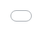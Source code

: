 ```yaml
---
layout: default
title: Publishing slides
nav_order: 5
description:
---
```


# Publishing slides with reveal.js

Workshop sites can include slides in [reveal.js](https://revealjs.com/) formatting. Slides can be presented in a separate tab or embedded in a page, like this:

<!-- settings for slides that resize to match width while maintaining aspect ratio -->
<div style="overflow: hidden;
  padding-top: 56.25%; <!-- 0.5625=9/16 - for aspect ratio 16:9. Adjust as required for other aspect ratios. -->
  position: relative">
<iframe src="demo-slide-deck.html" title="demo embedded slide deck" scrolling="no" frameborder="0"
    style="border: 0;
   height: 100%;
   left: 0;
   position: absolute;
   top: 0;
   width: 100%;">
  <p>Your browser does not support iframes.</p>
</iframe>
</div>

## Create a slide deck

A reveal.js slide deck is an html file that uses html and javascript to control formatting and slide behavior. To create a new slide deck copy the code chunk below into a new html file and save it to the workshop repository. Notice the <section> elements near the middle; each <section> element corresponds to a slide. Update the <title> and <section> elements with your own content.

```html
<!doctype html>
<html lang="en">

	<head>
		<meta charset="utf-8">

    <!-- Title of page (as it will appear in search results) -->
		<title>A demo slide deck</title>

		<meta name="apple-mobile-web-app-capable" content="yes">
		<meta name="apple-mobile-web-app-status-bar-style" content="black-translucent">

		<meta name="viewport" content="width=device-width, initial-scale=1.0">

		<link rel="stylesheet" href="https://ubc-library-rc.github.io/reveal-ubc/css/reset.css">
		<link rel="stylesheet" href="https://ubc-library-rc.github.io/reveal-ubc/css/reveal.css">
		<link rel="stylesheet" href="https://ubc-library-rc.github.io/reveal-ubc/css/ubc.css" id="theme">

		<!-- Theme used for syntax highlighting of code -->
		<link rel="stylesheet" href="https://ubc-library-rc.github.io/reveal-ubc/lib/css/monokai.css">

		<!-- Printing and PDF exports -->
		<script>
			var link = document.createElement( 'link' );
			link.rel = 'stylesheet';
			link.type = 'text/css';
			link.href = window.location.search.match( /print-pdf/gi ) ? 'https://ubc-library-rc.github.io/reveal-ubc/css/print/pdf.css' : 'https://ubc-library-rc.github.io/reveal-ubc/css/print/paper.css';
			document.getElementsByTagName( 'head' )[0].appendChild( link );
		</script>

		<!--[if lt IE 9]>
		<script src="lib/js/html5shiv.js"></script>
		<![endif]-->
	</head>

	<body>

		<div class="reveal">

			<!-- Any section element inside of this container is displayed as a slide -->
			<div class="slides">


        <section>
					<h2>A demo slide deck</h2>
	      </section>

				<section data-background="#e6f7ff">
					<h3>Second slide</h3>
					<p>Just an example to illustrate how reveal.js works</p>
				</section>

				<section>
          <h3>Third sample slide, a list>
				</section>		

			</div>

		</div>

		<script src="https://ubc-library-rc.github.io/reveal-ubc/js/reveal.js"></script>

		<script>

			// More info https://github.com/hakimel/reveal.js#configuration
			Reveal.initialize({
				controls: true,
				progress: true,
				center: true,
				hash: true,

				transition: 'none', // none/fade/slide/convex/concave/zoom

				// More info https://github.com/hakimel/reveal.js#dependencies
				dependencies: [
					{ src: 'https://ubc-library-rc.github.io/reveal-ubc/plugin/markdown/marked.js', condition: function() { return !!document.querySelector( '[data-markdown]' ); } },
					{ src: 'https://ubc-library-rc.github.io/reveal-ubc/plugin/markdown/markdown.js', condition: function() { return !!document.querySelector( '[data-markdown]' ); } },
					{ src: 'https://ubc-library-rc.github.io/reveal-ubc/plugin/highlight/highlight.js' },
					{ src: 'https://ubc-library-rc.github.io/reveal-ubc/plugin/search/search.js', async: true },
					{ src: 'https://ubc-library-rc.github.io/reveal-ubc/plugin/zoom-js/zoom.js', async: true },
					{ src: 'https://ubc-library-rc.github.io/reveal-ubc/plugin/notes/notes.js', async: true }
				]
			});

		</script>

	</body>
</html>
```

Reveal.js slide decks have many formatting and display options - [see here](https://github.com/hakimel/reveal.js) for more information.

The html file containing your slide deck will not appear in the navigation menu of your workshop site. To make it visible you can either link to it from one of the website content pages, or embed it in a page.

### Link to the slide deck

 Simply add a link to the slide deck html to one of the .md pages in the site. Recommended practice is to open the slide deck in a new tab using the `target="_blank"` attribute.

```html
<a href="demo-slide-deck.html" target="_blank">View slides in new tab</a>
```


## Embed slides on a page

An alternative is to embed the slides into one of the pages in your workshop site. Add this code to the .md page where you'd like the slides to appear and change the iframe `src` and `title` attributes to point to your html slides.

```html
<!-- settings for slides that resize to match width while maintaining aspect ratio -->
<div style="overflow: hidden;
  padding-top: 56.25%; <!-- 0.5625=9/16 - for aspect ratio 16:9. Adjust as required for other aspect ratios. -->
  position: relative">
<iframe src="demo-slide-deck.html" title="demo embedded slide deck" scrolling="no" frameborder="0"
    style="border: 0;
   height: 100%;
   left: 0;
   position: absolute;
   top: 0;
   width: 100%;">
  <p>Your browser does not support iframes.</p>
</iframe>
</div>
```

This code ensures the slides will resize to fit the available space. It's written for slides displayed in a 16:9 aspect ratio, but you can change the aspect ratios by changing the `padding-top` percentage.
{: .note}

